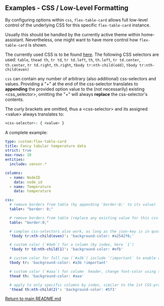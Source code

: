 ## Examples - CSS / Low-Level Formatting

By configuring options within `css`, `flex-table-card` allows full low-level
control of the underlying CSS for this specific `flex-table-card` instance.

Usually this should be handled by the currently active theme within 
home-assistant. Nevertheless, one might want to have more control how 
`flex-table-card` is shown. 

The currently used CSS is to be found
[here](https://github.com/custom-cards/flex-table-card/blob/a5db6ee51c54240b64a304a33b452d87dc43e87f/flex-table-card.js#L217).
The following CSS selectors are used: `table`, `thead th`, `tr td`, `tr
td.left`, `th`, `th.left`, `tr td.center`, `th.center`, `tr td.right`,
`th.right`, `tbody tr:nth-child(odd)`, `tbody tr:nth-child(even)`

`css` can contain any number of arbitrary (also additional) css-selectors and
values.  Providing a "+" at the end of the css-selector translates to
__appending__ the provided option value to the (not necessarily) existing
&lt;css_selector&gt;, omitting the "+" will always __replace__ the
css-selector's contents. 

The curly brackets are omitted, thus a &lt;css-selector&gt; and its assigned
&lt;value&gt; always translates to: 
```css 
<css-selector>: { <value> } 
```

A complete example:

``` yaml
type: custom:flex-table-card 
title: Fancy tabular temperature data
strict: true
max-rows: 10
entities:
  include: sensor.*

columns:
  - name: NodeID
    data: node_id
  - name: Temperature
    data: temperature

css:
  # remove borders from table (by appending 'border:0;' to its value)
  table+: "border: 0;"

  # remove borders from table (replace any existing value for this css-selector) 
  table: "border:0;"

  # complex css-selectors also work, as long as the json-key is in quotes
  'tbody tr:nth-child(even)': 'background-color: #a2542f6;'

  # custom color (`#4eb`) for a column (by index, here `1`)
  'tbody tr td:nth-child(1)': 'background-color: #efb'

  # custom color for full row (`#a3b`) include `!important` to enable overwriting of default colors
  tbody tr: 'background-color: #a3b !important'

  # custom color (`#aaa`) for column  header, change font-color using simple `color:`
  thead th: 'background-color: #aaa'

  # apply to only specific columns by index, similar to the 1st CSS-property above 
  'thead th:nth-child(2)': 'background-color: #5f3'
```


[Return to main README.md](../README.md)
